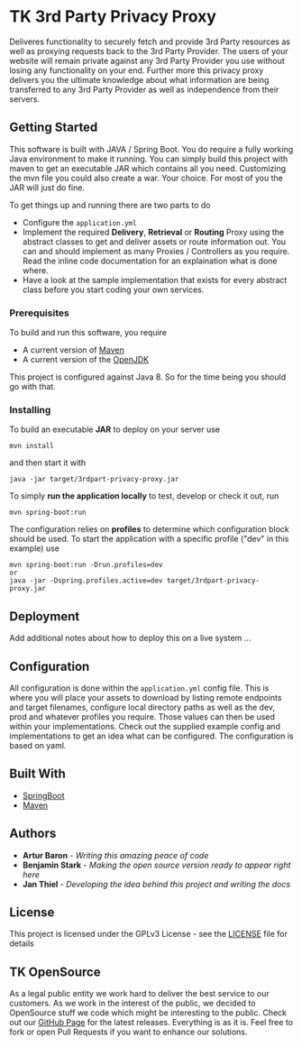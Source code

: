 # TK 3rd Party Privacy Proxy

Deliveres functionality to securely fetch and provide 3rd Party resources as well as proxying requests back to the 3rd Party Provider. The users of your website will remain private against any 3rd Party Provider you use without losing any functionality on your end. Further more this privacy proxy delivers you the ultimate knowledge about what information are being transferred to any 3rd Party Provider as well as independence from their servers.

## Getting Started

This software is built with JAVA / Spring Boot. You do require a fully working Java environment to make it running. You can simply build this project with maven to get an executable JAR which contains all you need. Customizing the mvn file you could also create a war. Your choice. For most of you the JAR will just do fine. 

To get things up and running there are two parts to do
* Configure the ```application.yml```
* Implement the required **Delivery**, **Retrieval** or **Routing** Proxy using the abstract classes to get and deliver assets or route information out. You can and should implement as many Proxies / Controllers as you require. Read the inline code documentation for an explaination what is done where.
* Have a look at the sample implementation that exists for every abstract class before you start coding your own services.

### Prerequisites

To build and run this software, you require
* A current version of [Maven](https://maven.apache.org/)
* A current version of the [OpenJDK](https://developers.redhat.com/products/openjdk/download/)

This project is configured against Java 8. So for the time being you should go with that.

### Installing

To build an executable **JAR** to deploy on your server use

```
mvn install
```
and then start it with
```
java -jar target/3rdpart-privacy-proxy.jar
```

To simply **run the application locally** to test, develop or check it out, run
```
mvn spring-boot:run 
```
The configuration relies on **profiles** to determine which configuration block should be used. To start the application with a specific profile ("dev" in this example) use
```
mvn spring-boot:run -Drun.profiles=dev
or
java -jar -Dspring.profiles.active=dev target/3rdpart-privacy-proxy.jar
```

## Deployment

Add additional notes about how to deploy this on a live system ...

## Configuration

All configuration is done within the ```application.yml``` config file. This is where you will place your assets to download by listing remote endpoints and target filenames, configure local directory paths as well as the dev, prod and whatever profiles you require. Those values can then be used within your implementations.
Check out the supplied example config and implementations to get an idea what can be configured. The configuration is based on yaml.

## Built With

* [SpringBoot](http://spring.io/projects/spring-boot)
* [Maven](https://maven.apache.org/)

## Authors

* **Artur Baron** - *Writing this amazing peace of code*
* **Benjamin Stark** - *Making the open source version ready to appear right here*
* **Jan Thiel** - *Developing the idea behind this project and writing the docs*

## License

This project is licensed under the GPLv3 License - see the [LICENSE](LICENSE) file for details

## TK OpenSource

As a legal public entity we work hard to deliver the best service to our customers. As we work in the interest of the public, we decided to OpenSource stuff we code which might be interesting to the public. Check out our [GitHub Page](https://github.com/DieTechniker/) for the latest releases. Everything is as it is. Feel free to fork or open Pull Requests if you want to enhance our solutions.
